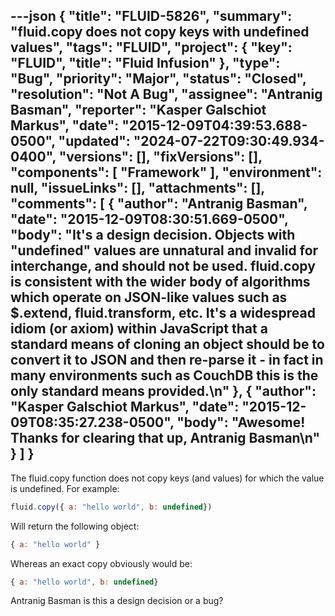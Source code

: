---json
{
  "title": "FLUID-5826",
  "summary": "fluid.copy does not copy keys with undefined values",
  "tags": "FLUID",
  "project": {
    "key": "FLUID",
    "title": "Fluid Infusion"
  },
  "type": "Bug",
  "priority": "Major",
  "status": "Closed",
  "resolution": "Not A Bug",
  "assignee": "Antranig Basman",
  "reporter": "Kasper Galschiot Markus",
  "date": "2015-12-09T04:39:53.688-0500",
  "updated": "2024-07-22T09:30:49.934-0400",
  "versions": [],
  "fixVersions": [],
  "components": [
    "Framework"
  ],
  "environment": null,
  "issueLinks": [],
  "attachments": [],
  "comments": [
    {
      "author": "Antranig Basman",
      "date": "2015-12-09T08:30:51.669-0500",
      "body": "It's a design decision. Objects with \"undefined\" values are unnatural and invalid for interchange, and should not be used. fluid.copy is consistent with the wider body of algorithms which operate on JSON-like values such as $.extend, fluid.transform, etc. It's a widespread idiom (or axiom) within JavaScript that a standard means of cloning an object should be to convert it to JSON and then re-parse it - in fact in many environments such as CouchDB this is the only standard means provided.\n"
    },
    {
      "author": "Kasper Galschiot Markus",
      "date": "2015-12-09T08:35:27.238-0500",
      "body": "Awesome! Thanks for clearing that up, Antranig Basman\n"
    }
  ]
}
---
The fluid.copy function does not copy keys (and values) for which the value is undefined. For example:

```javascript
fluid.copy({ a: "hello world", b: undefined})
```

Will return the following object:

```javascript
{ a: "hello world" }
```

Whereas an exact copy obviously would be:

```javascript
{ a: "hello world", b: undefined}
```

Antranig Basman is this a design decision or a bug?

        